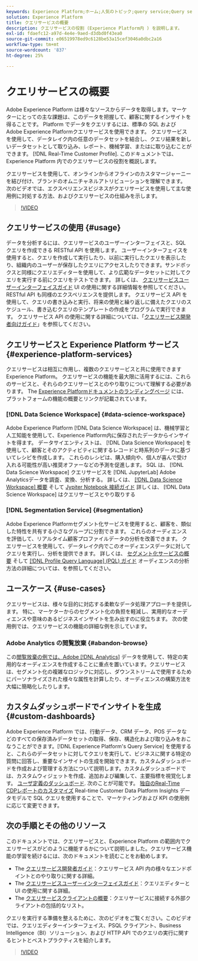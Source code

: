 ```yaml
---
keywords: Experience Platform;ホーム;人気のトピック;query service;Query service;クエリ
solution: Experience Platform
title: クエリサービスの概要
description: クエリサービスの役割 (Experience Platform内 ) を説明します。
exl-id: fdaefc12-a97d-4e4e-9aed-d3dbd0f43ea0
source-git-commit: e06519978ed9c6128be53a15cef3046a0dbc2a16
workflow-type: tm+mt
source-wordcount: '837'
ht-degree: 25%

---
```


# クエリサービスの概要

Adobe Experience Platform は様々なソースからデータを取得します。マーケターにとっての主な課題は、このデータを把握して、顧客に関するインサイトを得ることです。 Platform でデータをクエリするには、標準の SQL およびAdobe Experience Platformクエリサービスを使用できます。 クエリサービスを使用して、データレイク内の任意のデータセットを結合し、クエリ結果を新しいデータセットとして取り込み、レポート、機械学習、またはに取り込むことができます。 [!DNL Real-Time Customer Profile]. このドキュメントでは、Experience Platform 内でのクエリサービスの役割を概説します。

クエリサービスを使用して、オンラインからオフラインのカスタマージャーニーを結び付け、ブランドのオムニチャネルアトリビューションを理解できます。 次のビデオでは、エクスペリエンスビジネスがクエリサービスを使用して主な使用例に対処する方法、およびクエリサービスの仕組みを示します。

>[!VIDEO](https://video.tv.adobe.com/v/29795?quality=12&learn=on)

## クエリサービスの使用 {#usage}

データを分析するには、クエリサービスのユーザーインターフェイスと、SQL クエリを作成できる RESTful API を使用します。 ユーザーインターフェイスを使用すると、クエリを作成して実行したり、以前に実行したクエリを表示したり、組織内のユーザーが保存したクエリにアクセスしたりできます。サンドボックスと同様にクエリエディターを使用して、より広範なデータセットに対してクエリを実行する前にクエリをテストできます。 詳しくは、 [クエリサービスユーザーインターフェイスガイド](ui/overview.md) UI の使用に関する詳細情報を参照してください。 RESTful API も同様のエクスペリエンスを提供します。 クエリサービス API を使用して、クエリの書き込みと実行、将来の使用と繰り返しに備えたクエリのスケジュール、書き込むクエリのテンプレートの作成をプログラムで実行できます。 クエリサービス API の使用に関する詳細については、「[クエリサービス開発者向けガイド](api/getting-started.md)」を参照してください。

## クエリサービスと Experience Platform サービス {#experience-platform-services}

クエリサービスは相互に作用し、複数のクエリサービスと共に使用できますExperience Platform。 クエリサービスの機能を最大限に活用するには、これらのサービスと、それらのクエリサービスとのやり取りについて理解する必要があります。 The [Experience Platformドキュメントのランディングページ](https://experienceleague.adobe.com/docs/experience-platform.html?lang=ja) には、プラットフォームの機能の概要とリンクが記載されています。

### [!DNL Data Science Workspace] {#data-science-workspace}

Adobe Experience Platform [!DNL Data Science Workspace] は、機械学習と人工知能を使用して、Experience Platform内に保存されたデータからインサイトを得ます。 データサイエンティストは、 [!DNL Data Science Workspace] を使用して、顧客とそのアクティビティに関するレコードと時系列のデータに基づいてレシピを作成します。 これらのレシピは、購入傾向や、個人が喜んで受け入れる可能性が高い推奨オファーなどの予測を促進します。 SQL は、 [!DNL Data Science Workspace] クエリサービスを [!DNL JupyterLab] Adobe Analyticsデータを調査、変換、分析する。 詳しくは、 [[!DNL Data Science Workspace] 概要](../data-science-workspace/home.md) そして [Jypiter Notebook 接続ガイド](./clients/jupyter-notebook.md) 詳しくは、 [!DNL Data Science Workspace] はクエリサービスとやり取りする

### [!DNL Segmentation Service] {#segmentation}

Adobe Experience Platformセグメント化サービスを使用すると、顧客を、類似した特性を共有する小さなグループに分割できます。 これらのオーディエンスを評価して、リアルタイム顧客プロファイルデータの分析を改善できます。 クエリサービスを使用して、データレイク内でこのオーディエンスデータに対してクエリを実行し、分析を提供できます。 詳しくは、 [セグメント化サービスの概要](../segmentation/home.md) そして [[!DNL Profile Query Language] (PQL) ガイド](../segmentation/pql/overview.md) オーディエンスの分析方法の詳細については、を参照してください。

## ユースケース {#use-cases}

クエリサービスは、様々な目的に対応する柔軟なデータ処理アプローチを提供します。 特に、マーケターからのセグメント化の負担を軽減し、実用的なオーディエンスや意味のあるビジネスインサイトを生み出すのに役立ちます。 次の使用例では、クエリサービスの機能の詳細な例を示しています。

### Adobe Analytics の閲覧放棄 {#abandon-browse}

この[閲覧放棄の例では、Adobe [!DNL Analytics]](./use-cases/abandoned-browse.md) データを使用して、特定の実用的なオーディエンスを作成することに重点を置いています。クエリサービスは、セグメント化の複雑なロジックに対応し、ダウンストリームで使用するためにパーソナライズされた様々な属性を計算したり、オーディエンスの構築方法を大幅に簡略化したりします。

## カスタムダッシュボードでインサイトを生成 {#custom-dashboards}

Adobe Experience Platform では、行動データ、CRM データ、POS データなどのすべての保存済みデータセットの取得、保存、構造化および取り込みをおこなうことができます。[!DNL Experience Platform's Query Service] を使用すると、これらのデータセットに対してクエリを実行して、ビジネスに関する特定の質問に回答し、重要なインサイトの生成を開始できます。カスタムダッシュボードを作成および管理する方法について説明します。カスタムダッシュボードでは、カスタムウィジェットを作成、追加および編集して、主要指標を視覚化します。 [ユーザ定義のダッシュボード](../dashboards/user-defined-dashboards.md). 次のことが可能です。 [独自のReal-Time CDPレポートのカスタマイズ](../dashboards/cdp-insights-data-model.md) Real-time Customer Data Platform Insights データモデルで SQL クエリを使用することで、マーケティングおよび KPI の使用例に応じて変更できます。

## 次の手順とその他のリソース

このドキュメントでは、クエリサービスと、Experience Platform の範囲内でクエリサービスがどのように機能するかについて説明しました。クエリサービス機能の学習を続けるには、次のドキュメントを読むことをお勧めします。

- The [クエリサービス開発者ガイド](api/getting-started.md)：クエリサービス API 内の様々なエンドポイントとのやり取りに関する詳細。
- The [クエリサービスユーザーインターフェイスガイド](ui/overview.md)：クエリエディターと UI の使用に関する詳細。
- The [クエリサービスクライアントの概要](clients/overview.md)：クエリサービスに接続する外部クライアントの包括的なリスト。

クエリを実行する準備を整えるために、次のビデオをご覧ください。このビデオでは、クエリエディターインターフェイス、PSQL クライアント、Business Intelligence（BI）ソリューション、および HTTP API でのクエリの実行に関するヒントとベストプラクティスを紹介します。

>[!VIDEO](https://video.tv.adobe.com/v/29811?quality=12&learn=on)
